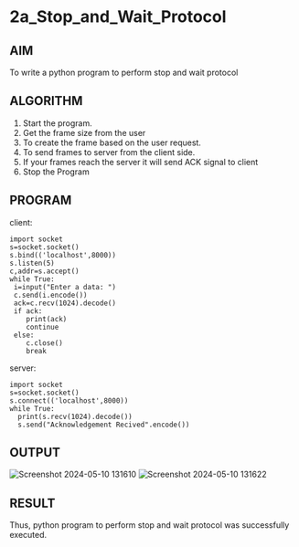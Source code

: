 # 2a_Stop_and_Wait_Protocol
## AIM 
To write a python program to perform stop and wait protocol
## ALGORITHM
1. Start the program.
2. Get the frame size from the user
3. To create the frame based on the user request.
4. To send frames to server from the client side.
5. If your frames reach the server it will send ACK signal to client
6. Stop the Program
## PROGRAM
client:
```
import socket
s=socket.socket()
s.bind(('localhost',8000))
s.listen(5)
c,addr=s.accept()
while True:
 i=input("Enter a data: ")
 c.send(i.encode())
 ack=c.recv(1024).decode()
 if ack:
    print(ack)
    continue
 else:
    c.close()
    break
```
server:
```
import socket
s=socket.socket()
s.connect(('localhost',8000))
while True:
  print(s.recv(1024).decode())
  s.send("Acknowledgement Recived".encode())
  ```
## OUTPUT
![Screenshot 2024-05-10 131610](https://github.com/Ettasupraja/2a_Stop_and_Wait_Protocol/assets/151641352/ba347ef3-1a30-4333-a01b-b2f2500839b7)
![Screenshot 2024-05-10 131622](https://github.com/Ettasupraja/2a_Stop_and_Wait_Protocol/assets/151641352/c690b4ff-72ab-4a3b-a566-4fbaf287c12d)

## RESULT
Thus, python program to perform stop and wait protocol was successfully executed.
